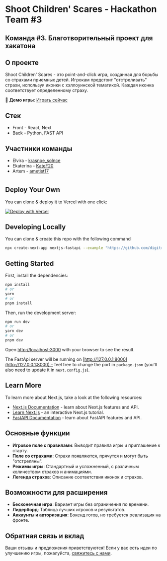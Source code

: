 # Shoot Children' Scares - Hackathon Team #3
## Команда #3. Благотворительный проект для хакатона

## О проекте

Shoot Children' Scares - это point-and-click игра, созданная для борьбы со страхами приемных детей. Игрокам предстоит "отстреливать" страхи, используя иконки с хэллоуинской тематикой. Каждая иконка соответствует определенному страху.

🔗 **Демо игры**: [Играть сейчас](https://hackathon-team3-five.vercel.app/)

## Стек

- Front - React, Next
- Back - Python, FAST API

## Участники команды

- Elvira - [krasnoe_soInce](https://t.me/krasnoe_soInce)
- Ekaterina - [KateF20](https://t.me/KateF20)
- Artem - [ametist17](https://t.me/ametist17) 

# 

## Deploy Your Own

You can clone & deploy it to Vercel with one click:

[![Deploy with Vercel](https://vercel.com/button)](https://vercel.com/new/clone?repository-url=https%3A%2F%2Fgithub.com%2Fdigitros%2Fnextjs-fastapi%2Ftree%2Fmain)

## Developing Locally

You can clone & create this repo with the following command

```bash
npx create-next-app nextjs-fastapi --example "https://github.com/digitros/nextjs-fastapi"
```

## Getting Started

First, install the dependencies:

```bash
npm install
# or
yarn
# or
pnpm install
```

Then, run the development server:

```bash
npm run dev
# or
yarn dev
# or
pnpm dev
```

Open [http://localhost:3000](http://localhost:3000) with your browser to see the result.

The FastApi server will be running on [http://127.0.0.1:8000](http://127.0.0.1:8000) – feel free to change the port in `package.json` (you'll also need to update it in `next.config.js`).

## Learn More

To learn more about Next.js, take a look at the following resources:

- [Next.js Documentation](https://nextjs.org/docs) - learn about Next.js features and API.
- [Learn Next.js](https://nextjs.org/learn) - an interactive Next.js tutorial.
- [FastAPI Documentation](https://fastapi.tiangolo.com/) - learn about FastAPI features and API.


## Основные функции

- **Игровое поле с правилами**: Выводит правила игры и приглашение к старту.
- **Поле со страхами**: Страхи появляются, прячутся и могут быть "отстреляны".
- **Режимы игры**: Стандартный и усложненный, с различным количеством страхов и анимациями.
- **Легенда страхов**: Описание соответствия иконок и страхов.

## Возможности для расширения

- **Бесконечная игра**: Вариант игры без ограничения по времени.
- **Лидерборд**: Таблица лучших игроков и результатов.
- **Аккаунты и авторизация**: Бэкенд готов, но требуется реализация на фронте.

## Обратная связь и вклад

Ваши отзывы и предложения приветствуются! Если у вас есть идеи по улучшению игры, пожалуйста, [свяжитесь с нами](https://github.com/kravcov7/hackathon-team3/issues).

